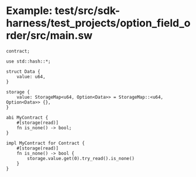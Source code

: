 # Example: test/src/sdk-harness/test_projects/option_field_order/src/main.sw

```sway
contract;

use std::hash::*;

struct Data {
    value: u64,
}

storage {
    value: StorageMap<u64, Option<Data>> = StorageMap::<u64, Option<Data>> {},
}

abi MyContract {
    #[storage(read)]
    fn is_none() -> bool;
}

impl MyContract for Contract {
    #[storage(read)]
    fn is_none() -> bool {
        storage.value.get(0).try_read().is_none()
    }
}

```
